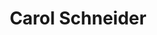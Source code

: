 ---
layout: layouts/profile.liquid
title: Carol Schneider
id: carol_schneider
prefix: 
first: Carol
middle: 
last: Schneider
suffix: 
currentTitle: Former President & CEO, Mercy Hospital and Medical Center
currentOrg: Former President & CEO, Mercy Hospital & Medical Center, Mercy Health System
bio: Board Profile<br /><br />Carol L. Garikes Schneider<br /><br />Healthcare Executive | Hospital System CEO | Leadership Advisor<br /><br />Strategy &amp; Vision<br /><br />Strategic Alliances | Community Partnerships<br /><br />Transformation &amp; Change Leadership<br /><br />EXECUTIVE BIO<br /><br />Carol L. Garikes Schneider is a results-oriented healthcare executive experienced in general administration serving as President and/or CEO for billion-dollar or higher gross revenue healthcare organizations. She demonstrates strategic vision while overseeing complex operations in the for-profit, non-profit, and public sectors, including extensive consultancy work. With a strong foundation in finance, Carol has fostered the achievement of fiscal, economic, and quality objectives for nationally recognized clinical, academic, and service excellence.<br /><br />Most recently serving as President &amp; CEO of Trinity Health’s Mercy Health System / Mercy Hospital &amp; Medical Center, Carol oversaw a regional healthcare organization that consisted of a 200-bed hospital, 12 ambulatory care sites, an occupational medicine program, six residency training programs, and affiliations with other Chicago area academic teaching centers. She was also responsible for the system’s non-profit fundraising arm, the Mercy Foundation. During her tenure, Carol led the transformation from an independent safety net hospital to a fully integrated regional hospital system. She also implemented physician alignment strategies, executed strategic and tactical planning for Cardiology and Oncology service lines, negotiated key partnerships with prominent area hospitals, recruited significant community board members, led a multimillion-dollar physical transformation, and managed the exploration of a multi-faceted acquisition.<br /><br />Prior, as System COO for Cook County Health &amp; Hospitals System (CCHHS), Carol led multiple safety net hospitals; ambulatory care clinics, regional outpatient health, and correctional health centers; and system support services. She executed financial process and management enhancements, collaborated across various internal and external stakeholders on redesigned vision for county health resources, designed and led the implementation of a Patient Experience culture, managed the Joint Commission accreditation process, led the Labor Management Council, and interfaced with key government agencies. <br /><br />Carol has extensive consulting experience, including leading her own consulting firm, C. Schneider Consulting, where she delivers management consulting, interim leadership, and executive coaching services to enhance client organization success and strategic goal achievement. Previously, she was Business Development Executive for Integrated Project Management (IPM) where she launched and developed the Healthcare Practice with focus on defining and implementing growth strategy, creating a strong network, and managing client relations. <br /><br />Carol’s earlier Healthcare Leadership experience includes serving as President &amp; CEO of Timberline Knolls Residential Treatment Center and additional leadership roles, including President, for Advocate Health Care—Christ Medical Center &amp; Hope Children’s Hospital. <br /><br />A thought leader in her space, Carol is a Professor for Governors State University’s College of Health Professionals graduate and undergraduate programs as well as Full Professor of the Graduate College of Business and College of Nursing &amp; Health Professions for Lewis University. She serves as a Member of the Board of Trustees for Lewis University and is a former member of the Ethics Advisory Board for DePaul University. <br /><br />Carols holds an MBA from DePaul University and a BA from Lewis University. She has been recognized with a variety of honors throughout her career, including Who’s Who in Chicago Business (Crain’s Chicago Business), Woman of Vision Award (Illinois Eye Bank), Executive Woman of the Year Award (Grant-Thornton), and Health Care Leadership Award (Anti-defamation League).<br /><br />Orland Park, IL <br /><br />BOARD ASSETS<br /><br />Strategy &amp; Vision<br /><br /> Well versed in leading large-scale strategic planning processes in collaboration with board of directors; strategic committees; and key business, legislative, and community stakeholders. <br /><br /> Instill holistic understanding of matrixed dynamics of the U.S.’s largest healthcare systems and the unique market factors involved in developing service lines and advancing the continuum of care in nonprofit and public healthcare.<br /><br /> Designed and implemented alternative payor strategies in the private and public health sectors for medical centers and physician reimbursement, with particular expertise in the Medicaid sector<br /><br /> Executed strategic and tactical planning with focus on Cardiology and Oncology services lines for Trinity Health.<br /><br /> Provided leadership to Labor Management Council to collaborate with over 20 bargaining units in the daily operations as well as in strategic imperatives related to new positions and improved care delivery models in an integrated system.<br /><br />Strategic Alliances | Community Partnerships<br /><br /> Career history of creating key internal and external community partnerships and building strong networks of diverse resources and affiliates. <br /><br /> Partnered with Chicago health systems to design a transformed healthcare network for the Southside of Chicago, with advocacy for all access with participation of the Governor’s office, HFS, and public health entities<br /><br /> Successfully negotiated partnerships with Rush University Medical Center, University of Chicago Medicine, and Lurie Children’s Hospital for Trinity Health and provider network for County Care.<br /><br /> Strategized with stakeholders across community advocacy groups, local and state government agencies, and clinical providers on a redesign and approach for county healthcare resources for CCHHS.<br /><br /> Interfaced with other government agencies, including the City of Chicago and Homeland Security, to provide public health and safety for events such as the G8 and NATO Summit.<br /><br />Transformation &amp; Change Leadership<br /><br /> Transformed Mercy Hospital from an independent safety net hospital to a fully integrated hospital system provider.<br /><br /> Led a $140M physical transformation with redesign of private beds, ICU, surgical suites, and ambulatory expansion for Trinity Health.<br /><br /> Managed five-year transformation for Trinity that explored acquisition, including full asset merger with three other healthcare systems, Chapters 11 and 7 bankruptcies, wind down of operations, and sale to new owner.<br /><br /> Recruited new board members to reflect diverse communities served by Mercy Health System in Chicago.<br /><br /> Led a Patient Experience Culture Transformation for public health system CCHHS.<br /><br />Thought Leadership | Teaching | Board Work| Consultancy<br /><br /> Board member, consultant, and professor delivering expansive knowledge across executive healthcare leadership, operational / process improvement, interim executive leadership, and portfolio / service line analysis.<br /><br /> Professor of management and health professions for Governors State University and Lewis University.<br /><br /> Member of the Board of Trustees for Lewis University and past member of the Ethics Advisory Board for DePaul University.<br /><br /> Awarded Who’s Who in Chicago Business, Crain’s Chicago Business; Woman of Vision Award, Illinois Eye Bank; Executive Woman of the Year Award, Grant-Thornton; Health Care Leadership Award, Anti-Defamation League; CEO of the Year, Abby Foundation; Hall of Fame-Healthcare, Today’s Chicago Woman; and Distinguished Alumni Award, Lewis University.
linkedin: 
tiktok: 
twitter: 
aboutme: 
insta: 
orgURL: 
snapchat: 
personalURL: https://clg.schneider@comcast.net
smallHeadshotURL: assets/images/headshots/
originalHeadshotURL: assets/images/headshots/
tags-experience: 
 - Accounting
 - Business Development
 - Governance
 - P&L&#58; $500M-$1B
 - P&L&#58; $1B+
 - Private Companies
 - Public Companies
 - Transformational and Growth
 - Turnaround
tags-current-industries: 
 - Administrative and Support Services
 - Ambulatory Health Care Services
 - Consulting
 - Education and Health Services
tags-current-position: 
 - President
tags-past-industries: 
 - Ambulatory Health Care Services
 - Construction
 - Consulting
 - Education and Health Services
 - Foundations/Granting Agency
 - Health Care and Social Assistance
 - Hospitals
 - Management of Companies and Enterprises
 - Museums, Historical Sites, and Similar Institutions
 - Nursing and Residential Care Facilities
 - Professional and Business Services
tags-past-position: 
 - CEO / Chief Executive Officer
 - COO / Chief Operating Officer
 - Founder
 - President
 - VP / Vice President
tags-current-board-service: 
    - Nonprofit
tags-past-board-service: 
    - Nonprofit
boards-current-corporate-private: 
boards-current-corporate-public: 
boards-current-nonprofit: 
 - Lewis University, Board of Trustees
boards-current-privateequity: 
boards-current-spac: 
boards-current-vc: 
boards-past-corporate-private: 
boards-past-corporate-public: 
boards-past-nonprofit: 
 - De Paul University, Ethics Advisory Board
 - Kidswork Children's Museum, Trustee
 - Near South Planning Board, Member
boards-past-privateequity: 
boards-past-spac: 
boards-past-vc: 
---